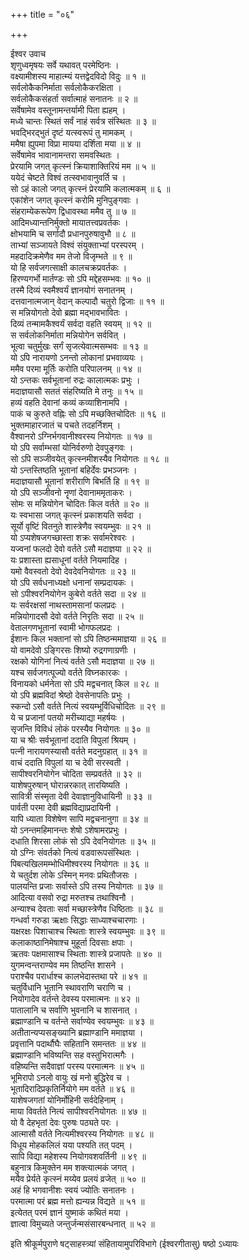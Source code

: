 +++
title = "०६"

+++

ईश्वर उवाच  
शृणुध्वमृषयः सर्वे यथावत् परमेष्ठिनः ।  
वक्ष्यामीशस्य माहात्म्यं यत्तद्वेदविदो विदुः ॥ १ ॥  
सर्वलोकैकनिर्माता सर्वलोकैकरक्षिता ।  
सर्वलोकैकसंहर्ता सर्वात्माहं सनातनः ॥ २ ॥  
सर्वेषामेव वस्तूनामन्तर्यामी पिता ह्यहम् ।  
मध्ये चान्तः स्थितं सर्वं नाहं सर्वत्र संस्थितः ॥ ३ ॥  
भवद्भिरद्भुतं दृष्टं यत्स्वरूपं तु मामकम् ।  
ममैषा ह्युपमा विप्रा मायया दर्शिता मया ॥ ४ ॥  
सर्वेषामेव भावानामन्तरा समवस्थितः ।  
प्रेरयामि जगत् कृत्स्नं क्रियाशाक्तिरियं मम ॥ ५ ॥  
ययेदं चेष्टते विश्वं तत्स्वभावानुवर्ति च ।  
सो ऽहं कालो जगत् कृत्स्नं प्रेरयामि कलात्मकम् ॥ ६ ॥  
एकांशेन जगत् कृत्स्नं करोमि मुनिपुङ्गवाः ।  
संहराम्येकरूपेण द्विधावस्था ममैव तु ॥ ७ ॥  
आदिमध्यान्तनिर्मुक्तो मायातत्त्वप्रवर्तकः ।  
क्षोभयामि च सर्गादौ प्रधानपुरुषावुभौ ॥ ८ ॥  
ताभ्यां सञ्जायते विश्वं संयुक्ताभ्यां परस्परम् ।  
महदादिक्रमेणैव मम तेजो विजृम्भते ॥ ९ ॥  
यो हि सर्वजगत्साक्षी कालचक्रप्रवर्तकः ।  
हिरण्यगर्भो मार्तण्डः सो ऽपि मद्देहसम्भवः ॥ १० ॥  
तस्मै दिव्यं स्वमैश्वर्यं ज्ञानयोगं सनातनम् ।  
दत्तवानात्मजान् वेदान् कल्पादौ चतुरो द्विजाः ॥ ११ ॥  
स मन्नियोगतो देवो ब्रह्मा मद्भावभावितः ।  
दिव्यं तन्मामकैश्वर्यं सर्वदा वहति स्वयम् ॥ १२ ॥  
स सर्वलोकनिर्माता मन्नियोगेन सर्ववित् ।  
भूत्वा चतुर्मुखः सर्गं सृजत्येवात्मसम्भवः ॥ १३ ॥  
यो ऽपि नारायणो ऽनन्तो लोकानां प्रभवाव्ययः ।  
ममैव परमा मूर्तिः करोति परिपालनम् ॥ १४ ॥  
यो ऽन्तकः सर्वभूतानां रुद्रः कालात्मकः प्रभुः ।  
मदाज्ञयासौ सततं संहरिष्यति मे तनुः ॥ १५ ॥  
हव्यं वहति देवानां कव्यं कव्याशिनामपि ।  
पाकं च कुरुते वह्निः सो ऽपि मच्छक्तिचोदितः ॥ १६ ॥  
भुक्तमाहारजातं च पचते तदहर्निशम् ।  
वैश्वानरो ऽग्निर्भगवानीश्वरस्य नियोगतः ॥ १७ ॥  
यो ऽपि सर्वाम्भसां योनिर्वरुणो देवपुङ्गवः ।  
सो ऽपि सञ्जीवयेत् कृत्स्नमीशस्यैव नियोगतः ॥ १८ ॥  
यो ऽन्तस्तिष्ठति भूतानां बहिर्देवः प्रभञ्जनः ।  
मदाज्ञयासौ भूतानां शरीराणि बिभर्ति हि ॥ १९ ॥  
यो ऽपि सञ्जीवनो नॄणां देवानाममृताकरः ।  
सोमः स मन्नियोगेन चोदितः किल वर्तते ॥ २० ॥  
यः स्वभासा जगत् कृत्स्नं प्रकाशयति सर्वदा ।  
सूर्यो वृष्टिं वितनुते शास्त्रेणैव स्वयम्भुवः ॥ २१ ॥  
यो ऽप्यशेषजगच्छास्ता शक्रः सर्वामरेश्वरः ।  
यज्वनां फलदो देवो वर्तते ऽसौ मदाज्ञया ॥ २२ ॥  
यः प्रशास्ता ह्यसाधूनां वर्तते नियमादिह ।  
यमो वैवस्वतो देवो देवदेवनियोगतः ॥ २३ ॥  
यो ऽपि सर्वधनाध्यक्षो धनानां सम्प्रदायकः ।  
सो ऽपीश्वरनियोगेन कुबेरो वर्तते सदा ॥ २४ ॥  
यः सर्वरक्षसां नाथस्तामसानां फलप्रदः ।  
मन्नियोगादसौ देवो वर्तते निरृतिः सदा ॥ २५ ॥  
वेतालगणभूतानां स्वामी भोगफलप्रदः ।  
ईशानः किल भक्तानां सो ऽपि तिष्ठन्ममाज्ञया ॥ २६ ॥  
यो वामदेवो ऽङ्गिरसः शिष्यो रुद्रगणाग्रणीः ।  
रक्षको योगिनां नित्यं वर्तते ऽसौ मदाज्ञया ॥ २७ ॥  
यश्च सर्वजगत्पूज्यो वर्तते विघ्नकारकः ।  
विनायको धर्मनेता सो ऽपि मद्वचनात् किल ॥ २८ ॥  
यो ऽपि ब्रह्मविदां श्रेष्ठो देवसेनापतिः प्रभुः ।  
स्कन्दो ऽसौ वर्तते नित्यं स्वयम्भूर्विधिचोदितः ॥ २९ ॥  
ये च प्रजानां पतयो मरीच्याद्या महर्षयः ।  
सृजन्ति विविधं लोकं परस्यैव नियोगतः ॥ ३० ॥  
या च श्रीः सर्वभूतानां ददाति विपुलां श्रियम् ।  
पत्नी नारायणस्यासौ वर्तते मदनुग्रहात् ॥ ३१ ॥  
वाचं ददाति विपुलां या च देवी सरस्वती ।  
सापीश्वरनियोगेन चोदिता सम्प्रवर्तते ॥ ३२ ॥  
याशेषपुरुषान् घोरान्नरकात् तारयिष्यति ।  
सावित्री संस्मृता देवी देवाज्ञानुविधायिनी ॥ ३३ ॥  
पार्वती परमा देवी ब्रह्मविद्याप्रदायिनी ।  
यापि ध्याता विशेषेण सापि मद्वचनानुगा ॥ ३४ ॥  
यो ऽनन्तमहिमानन्तः शेषो ऽशेषामरप्रभुः ।  
दधाति शिरसा लोकं सो ऽपि देवनियोगतः ॥ ३५ ॥  
यो ऽग्निः संवर्तको नित्यं वडवारूपसंस्थितः ।  
पिबत्यखिलमम्भोधिमीश्वरस्य नियोगतः ॥ ३६ ॥  
ये चतुर्दश लोके ऽस्मिन् मनवः प्रथितौजसः ।  
पालयन्ति प्रजाः सर्वास्ते ऽपि तस्य नियोगतः ॥ ३७ ॥  
आदित्या वसवो रुद्रा मरुतश्च तथाश्विनौ ।  
अन्याश्च देवताः सर्वा मच्छास्त्रेणैव धिष्ठिताः ॥ ३८ ॥  
गन्धर्वा गरुडा ऋक्षाः सिद्धाः साध्याश्चचारणाः ।  
यक्षरक्षः पिशाचाश्च स्थिताः शास्त्रे स्वयम्भुवः ॥ ३९ ॥  
कलाकाष्ठानिमेषाश्च मुहूर्ता दिवसाः क्षपाः ।  
ऋतवः पक्षमासाश्च स्थिताः शास्त्रे प्रजापतेः ॥ ४० ॥  
युगमन्वन्तराण्येव मम तिष्ठन्ति शासने ।  
पराश्चैव परार्धाश्च कालभेदास्तथा परे ॥ ४१ ॥  
चतुर्विधानि भूतानि स्थावराणि चराणि च ।  
नियोगादेव वर्तन्ते देवस्य परमात्मनः ॥ ४२ ॥  
पातालानि च सर्वाणि भुवनानि च शासनात् ।  
ब्रह्माण्डानि च वर्तन्ते सर्वाण्येव स्वयम्भुवः ॥ ४३ ॥  
अतीतान्यप्यसङ्ख्यानि ब्रह्माण्डानि ममाज्ञया ।  
प्रवृत्तानि पदार्थौघैः सहितानि समन्ततः ॥ ४४ ॥  
ब्रह्माण्डानि भविष्यन्ति सह वस्तुभिरात्मगैः ।  
वहिष्यन्ति सदैवाज्ञां परस्य परमात्मनः ॥ ४५ ॥  
भूमिरापो ऽनलो वायुः खं मनो बुद्धिरेव च ।  
भूतादिरादिप्रकृतिर्नियोगे मम वर्तते ॥ ४६ ॥  
याशेषजगतां योनिर्मोहिनी सर्वदेहिनाम् ।  
माया विवर्तते नित्यं सापीश्वरनियोगतः ॥ ४७ ॥  
यो वै देहभृतां देवः पुरुषः पठ्यते परः ।  
आत्मासौ वर्तते नित्यमीश्वरस्य नियोगतः ॥ ४८ ॥  
विधूय मोहकलिलं यया पश्यति तत् पदम् ।  
सापि विद्या महेशस्य नियोगवशवर्तिनी ॥ ४९ ॥  
बहुनात्र किमुक्तेन मम शक्त्यात्मकं जगत् ।  
मयैव प्रेर्यते कृत्स्नं मय्येव प्रलयं व्रजेत् ॥ ५० ॥  
अहं हि भगवानीशः स्वयं ज्योतिः सनातनः ।  
परमात्मा परं ब्रह्म मत्तो ह्यन्यन्न विद्यते ॥ ५१ ॥  
इत्येतत् परमं ज्ञानं युष्माकं कथितं मया ।  
ज्ञात्वा विमुच्यते जन्तुर्जन्मसंसारबन्धनात् ॥ ५२ ॥  
    
इति श्रीकूर्मपुराणे षट्साहस्त्र्यां संहितायामुपरिविभागे (ईश्वरगीतासु) षष्ठो ऽध्यायः

